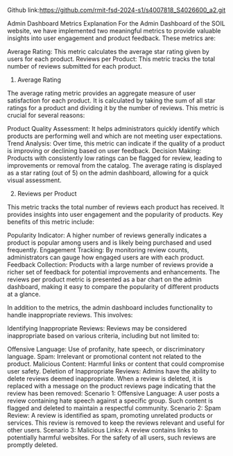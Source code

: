 Github link:https://github.com/rmit-fsd-2024-s1/s4007818_S4026600_a2.git

Admin Dashboard Metrics Explanation
For the Admin Dashboard of the SOIL website, we have implemented two meaningful metrics to provide valuable insights into user engagement and product feedback. These metrics are:

Average Rating: This metric calculates the average star rating given by users for each product.
Reviews per Product: This metric tracks the total number of reviews submitted for each product.
1. Average Rating

The average rating metric provides an aggregate measure of user satisfaction for each product. It is calculated by taking the sum of all star ratings for a product and dividing it by the number of reviews. This metric is crucial for several reasons:

Product Quality Assessment: It helps administrators quickly identify which products are performing well and which are not meeting user expectations.
Trend Analysis: Over time, this metric can indicate if the quality of a product is improving or declining based on user feedback.
Decision Making: Products with consistently low ratings can be flagged for review, leading to improvements or removal from the catalog.
The average rating is displayed as a star rating (out of 5) on the admin dashboard, allowing for a quick visual assessment.

2. Reviews per Product

This metric tracks the total number of reviews each product has received. It provides insights into user engagement and the popularity of products. Key benefits of this metric include:

Popularity Indicator: A higher number of reviews generally indicates a product is popular among users and is likely being purchased and used frequently.
Engagement Tracking: By monitoring review counts, administrators can gauge how engaged users are with each product.
Feedback Collection: Products with a large number of reviews provide a richer set of feedback for potential improvements and enhancements.
The reviews per product metric is presented as a bar chart on the admin dashboard, making it easy to compare the popularity of different products at a glance.

In addition to the metrics, the admin dashboard includes functionality to handle inappropriate reviews. This involves:

Identifying Inappropriate Reviews: Reviews may be considered inappropriate based on various criteria, including but not limited to:

Offensive Language: Use of profanity, hate speech, or discriminatory language.
Spam: Irrelevant or promotional content not related to the product.
Malicious Content: Harmful links or content that could compromise user safety.
Deletion of Inappropriate Reviews: Admins have the ability to delete reviews deemed inappropriate. When a review is deleted, it is replaced with a message on the product reviews page indicating that the review has been removed:
Scenario 1: Offensive Language: A user posts a review containing hate speech against a specific group. Such content is flagged and deleted to maintain a respectful community.
Scenario 2: Spam Review: A review is identified as spam, promoting unrelated products or services. This review is removed to keep the reviews relevant and useful for other users.
Scenario 3: Malicious Links: A review contains links to potentially harmful websites. For the safety of all users, such reviews are promptly deleted.

